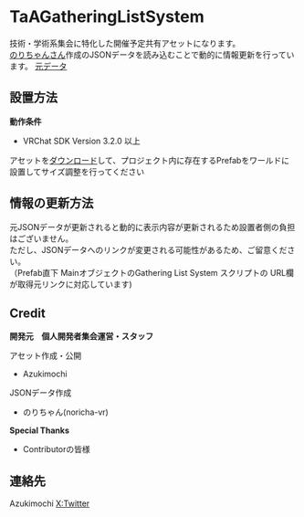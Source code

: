 # TaAGatheringListSystem
  
技術・学術系集会に特化した開催予定共有アセットになります。  
[のりちゃんさん](https://github.com/noricha-vr)作成のJSONデータを読み込むことで動的に情報更新を行っています。
[元データ](https://noricha-vr.github.io/toGithubPagesJson/sample.json)

## 設置方法  

**動作条件**
- VRChat SDK Version 3.2.0 以上 

アセットを[ダウンロード](https://github.com/Azukimochi/TaAGatheringListSystem/releases)して、プロジェクト内に存在するPrefabをワールドに設置してサイズ調整を行ってください

## 情報の更新方法
元JSONデータが更新されると動的に表示内容が更新されるため設置者側の負担はございません。  
ただし、JSONデータへのリンクが変更される可能性があるため、ご留意ください。  
（Prefab直下 MainオブジェクトのGathering List System スクリプトの URL欄が取得元リンクに対応しています)

## Credit
**開発元　個人開発者集会運営・スタッフ** 

アセット作成・公開  
 - Azukimochi
  
JSONデータ作成
 - のりちゃん(noricha-vr)  

**Special Thanks**  
 - Contributorの皆様

## 連絡先  
Azukimochi [X:Twitter](https://twitter.com/azukimochi25)
